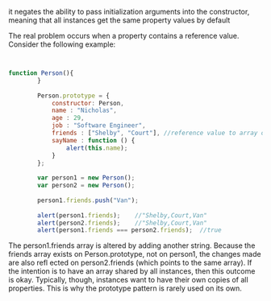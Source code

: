 

 it negates the ability to pass initialization
arguments into the constructor, meaning that all instances get the same property values by default

The real problem occurs when a property contains a reference value. Consider the following
example:

```javascript


function Person(){
        }
        
        Person.prototype = {
            constructor: Person,
            name : "Nicholas",
            age : 29,
            job : "Software Engineer",
            friends : ["Shelby", "Court"], //reference value to array object
            sayName : function () {
                alert(this.name);
            }
        };
        
        var person1 = new Person();
        var person2 = new Person();
        
        person1.friends.push("Van");
        
        alert(person1.friends);    //"Shelby,Court,Van"
        alert(person2.friends);    //"Shelby,Court,Van"
        alert(person1.friends === person2.friends);  //true


```



 The person1.friends array is altered by adding another
string. Because the friends array exists on Person.prototype, not on person1, the changes made
are also refl ected on person2.friends (which points to the same array). If the intention is to have
an array shared by all instances, then this outcome is okay. Typically, though, instances want to
have their own copies of all properties. This is why the prototype pattern is rarely used on its own.

